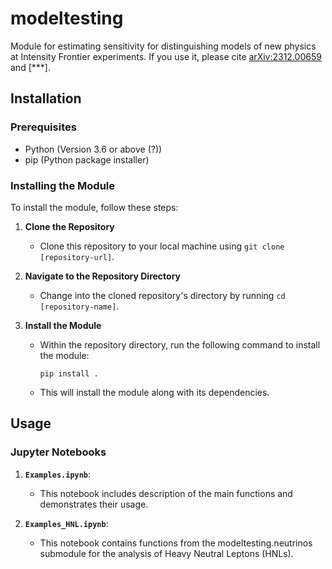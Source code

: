 # modeltesting
Module for estimating sensitivity for distinguishing models of new physics at Intensity Frontier experiments. If you use it, please cite [arXiv:2312.00659](https://arxiv.org/abs/2312.00659) and [***].

## Installation

### Prerequisites
- Python (Version 3.6 or above (?))
- pip (Python package installer)

### Installing the Module
To install the module, follow these steps:

1. **Clone the Repository**
   - Clone this repository to your local machine using `git clone [repository-url]`.

2. **Navigate to the Repository Directory**
   - Change into the cloned repository's directory by running `cd [repository-name]`.

3. **Install the Module**
   - Within the repository directory, run the following command to install the module:
     ```
     pip install .
     ```
   - This will install the module along with its dependencies.

## Usage

### Jupyter Notebooks

1. **`Examples.ipynb`**:
   - This notebook includes description of the main functions and demonstrates their usage.

2. **`Examples_HNL.ipynb`**:
   - This notebook contains functions from the modeltesting.neutrinos submodule for the analysis of Heavy Neutral Leptons (HNLs).

